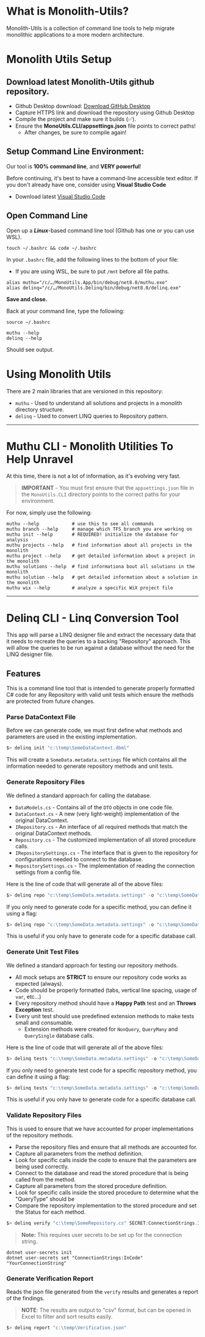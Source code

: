﻿# What is Monolith-Utils?

Monolith-Utils is a collection of command line tools to help migrate monolithic applications to a more modern architecture.

# Monolith Utils Setup

## Download latest Monolith-Utils github repository.

* Github Desktop download: [Download GitHub Desktop](https://desktop.github.com/download/)
* Capture HTTPS link and download the repository using Github Desktop
* Compile the project and make sure it builds (✅).
* Ensure the **MonoUtils.CLI/appsettings.json** file points to correct paths!
	* After changes, be sure to compile again!

## Setup Command Line Environment:

Our tool is **100% command line**, and **VERY powerful**! 

Before continuing, it's best to have a command-line accessible text editor.
If you don't already have one, consider using **Visual Studio Code**
* Download latest [Visual Studio Code](https://code.visualstudio.com/download)
	
## Open Command Line

Open up a **_Linux_**-based command line tool (Github has one or you can use WSL).
 
```shell
touch ~/.bashrc && code ~/.bashrc
```

In your `.bashrc` file, add the following lines to the bottom of your file:
* If you are using WSL, be sure to put `/mnt` before all file paths.

```shell
alias muthu="/c/…/MonoUtils.App/bin/debug/net8.0/muthu.exe"
alias delinq="/c/…/MonoUtils.Delinq/bin/debug/net8.0/delinq.exe"
```

**Save and close.**

Back at your command line, type the following:

```shell	
source ~/.bashrc

muthu --help
delinq --help
```

Should see output.

# Using Monolith Utils

There are 2 main libraries that are versioned in this repository:
* `muthu` - Used to understand all solutions and projects in a monolith directory structure.
* `delinq` - Used to convert LINQ queries to Repository pattern.

-----

# Muthu CLI - Monolith Utilities To Help Unravel

At this time, there is not a lot of information, as it's evolving very fast. 

> **IMPORTANT** - You must first ensure that the `appsettings.json` file in the `MonoUtils.CLI` directory points to the correct paths for your environment.

For now, simply use the following:

```shell
muthu --help            # use this to see all commands
muthu branch --help     # manage which TFS branch you are working on
muthu init --help		# REQUIRED! initialize the database for analysis
muthu projects --help	# find information about all projects in the monolith
muthu project --help	# get detailed information about a project in the monolith
muthu solutions --help	# find informationa bout all solutions in the monolith
muthu solution --help	# get detailed information about a solution in the monolith
muthu wix --help		# analyze a specific WiX project file
```

-----

# Delinq CLI - Linq Conversion Tool

This app will parse a LINQ designer file and extract the necessary data that it needs to recreate the queries to a backing "Repository" approach. This will allow the queries to be run against a database without the need for the LINQ designer file.

## Features

This is a command line tool that is intended to generate properly formatted C# code for any Repository with valid unit tests which ensure the methods are protected from future changes.

### Parse DataContext File

Before we can generate code, we must first define what methods and parameters are used in the existing implementation.

```powershell
$> delinq init "c:\temp\SomeDataContext.dbml"
```

This will create a `SomeData.metadata.settings` file which contains all the information needed to generate repository methods and unit tests.

### Generate Repository Files

We defined a standard approach for calling the database.
* `DataModels.cs` - Contains all of the `DTO` objects in one code file.
* `DataContext.cs` - A new (very light-weight) implementation of the original DataContext.
* `IRepository.cs` - An interface of all required methods that match the original DataContext methods.
* `Repository.cs` - The customized implementation of all stored procedure calls.
* `IRepositorySettings.cs` - The interface that is given to the repository for configurations needed to connect to the database.
* `RepositorySettings.cs` - The implementation of reading the connection settings from a config file.

Here is the line of code that will generate all of the above files:

```powershell
$> delinq repo "c:\temp\SomeData.metadata.settings" -o "c:\temp\SomeData\RepoFiles"
```

If you only need to generate code for a specific method, you can define it using a flag:

```powershell
$> delinq repo "c:\temp\SomeData.metadata.settings" -o "c:\temp\SomeData\RepoFiles" -m SomeSpecificMethodName
```

This is useful if you only have to generate code for a specific database call.

### Generate Unit Test Files

We defined a standard approach for testing our repository methods.
* All mock setups are **STRICT** to ensure our repository code works as expected (always).
* Code should be properly formatted (tabs, vertical line spacing, usage of `var`, etc...)
* Every repository method should have a **Happy Path** test and an **Throws Exception** test.
* Every unit test should use predefined extension methods to make tests small and consumable.
  * Extension methods were created for `NonQuery`, `QueryMany` and `QuerySingle` database calls.

Here is the line of code that will generate all of the above files:

```powershell
$> delinq tests "c:\temp\SomeData.metadata.settings" -o "c:\temp\SomeData\TestFiles"
```

If you only need to generate test code for a specific repository method, you can define it using a flag:

```powershell
$> delinq tests "c:\temp\SomeData.metadata.settings" -o "c:\temp\SomeData\TestFiles" -m SomeSpecificMethodName
```

This is useful if you only have to generate code for a specific database call.

### Validate Repository Files

This is used to ensure that we have accounted for proper implementations of the repository methods.
* Parse the repository files and ensure that all methods are accounted for.
* Capture all parameters from the method definition.
* Look for specific calls inside the code to ensure that the parameters are being used correctly.
* Connect to the database and read the stored procedure that is being called from the method.
* Capture all parameters from the stored procedure definition.
* Look for specific calls inside the stored procedure to determine what the "QueryType" should be
* Compare the repository implementation to the stored procedure and set the Status for each method.

```powershell
$> delinq verify "c:\temp\SomeRepository.cs" SECRET:ConnectionStrings.InCode -o "c:\temp\Verification.json"
```

> **Note:** This requires user secrets to be set up for the connection string.

```shell
dotnet user-secrets init
dotnet user-secrets set "ConnectionStrings:InCode" "YourConnectionString"
```

### Generate Verification Report

Reads the json file generated from the `verify` results and generates a report of the findings.

> **NOTE**: The results are output to "csv" format, but can be opened in Excel to filter and sort results easily.

```powershell
$> delinq report "c:\temp\Verification.json"
```


